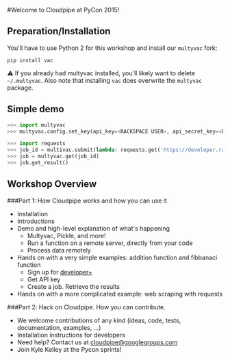 #Welcome to Cloudpipe at PyCon 2015!

## Preparation/Installation

You'll have to use Python 2 for this workshop and install our `multyvac` fork:

```
pip install vac
```

:warning: If you already had multyvac installed, you'll likely want to delete `~/.multyvac`. Also note that installing `vac` does overwrite the `multyvac` package.

## Simple demo

```python
>>> import multyvac
>>> multyvac.config.set_key(api_key=<RACKSPACE USER>, api_secret_key=<RACKSPACE API KEY>)

>>> import requests
>>> job_id = multivac.submit(lambda: requests.get('https://developer.rackspace.com').status_code)
>>> job = multyvac.get(job_id)
>>> job.get_result()
```

## Workshop Overview

###Part 1: How Cloudpipe works and how you can use it
- Installation 
- Introductions
- Demo and high-level explanation of what's happening
    -  Multyvac, Pickle, and more! 
    -  Run a function on a remote server, directly from your code
    -  Process data remotely
- Hands on with a very simple examples: addition function and fibbanaci function
    -  Sign up for [developer+](https://developer.rackspace.com/signup/)  
    -  Get API key
    -  Create a job. Retrieve the results 
- Hands on with a more complicated example: web scraping with requests

###Part 2: Hack on Cloudpipe. How you can contribute.
- We welcome contributions of any kind (ideas, code, tests, documentation, examples, ...)
- Installation instructions for developers
- Need help? Contact us at cloudpipe@googlegroups.com
- Join Kyle Kelley at the Pycon sprints!







